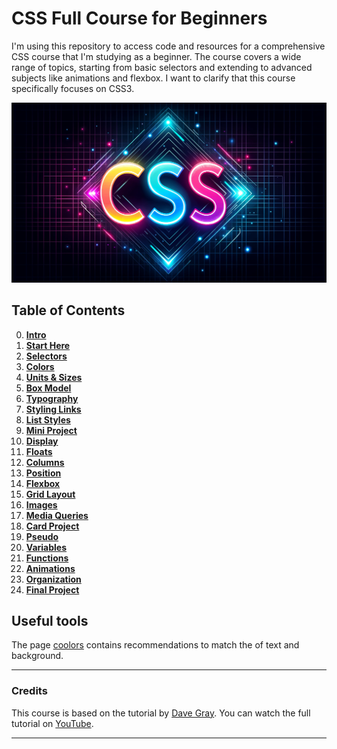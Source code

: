 # CSS Full Course for Beginners

I'm using this repository to access code and resources for a comprehensive CSS course that I'm studying as a beginner. The course covers a wide range of topics, starting from basic selectors and extending to advanced subjects like animations and flexbox. I want to clarify that this course specifically focuses on CSS3.

![CSS_logo](img/css.png)

## Table of Contents

0. **[Intro](#intro)**
1. **[Start Here](#start-here)**
2. **[Selectors](#selectors)**
3. **[Colors](#colors)**
4. **[Units & Sizes](#units--sizes)**
5. **[Box Model](#box-model)**
6. **[Typography](#typography)**
7. **[Styling Links](#styling-links)**
8. **[List Styles](#list-styles)**
9. **[Mini Project](#mini-project)**
10. **[Display](#display)**
11. **[Floats](#floats)**
12. **[Columns](#columns)**
13. **[Position](#position)**
14. **[Flexbox](#flexbox)**
15. **[Grid Layout](#grid-layout)**
16. **[Images](#images)**
17. **[Media Queries](#media-queries)**
18. **[Card Project](#card-project)**
19. **[Pseudo](#pseudo)**
20. **[Variables](#variables)**
21. **[Functions](#functions)**
22. **[Animations](#animations)**
23. **[Organization](#organization)**
24. **[Final Project](#final-project)**


## Useful tools
The page [coolors](https://coolors.co/contrast-checker/112a46-acc8e5) contains recommendations to match the of text and background.

---

### Credits

This course is based on the tutorial by [Dave Gray](https://www.youtube.com/channel/UCY38RvRIxYODO4penyxUwTg). You can watch the full tutorial on [YouTube](https://www.youtube.com/watch?v=n4R2E7O-Ngo&t=11542s).

---

